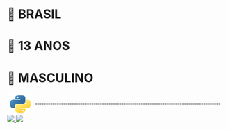 # 🔹 BRASIL 
# 🔹 13 ANOS
# 🔹 MASCULINO

<img align="center" alt="Rafa-Python" height="50" width="60" src="https://raw.githubusercontent.com/devicons/devicon/master/icons/python/python-original.svg">
▫▫▫▫▫▫▫▫▫▫▫▫▫▫▫▫▫▫▫▫▫▫▫▫▫▫▫▫▫▫▫▫▫▫▫▫▫▫▫▫▫▫▫▫▫▫▫▫▫▫▫▫▫▫▫▫▫▫▫▫▫▫▫▫▫▫▫▫▫▫▫▫▫▫▫▫▫▫▫▫▫▫▫▫▫▫

<div align="LEFT">
  <a href="https://github.com/EduardoHenriqueMarkevicz">
  <img height="150em" src="https://github-readme-stats.vercel.app/api?username=EduardoHenriqueMarkevicz&show_icons=true&theme=dracula&include_all_commits=true&count_private=true"/>
  <img height="130em" src="https://github-readme-stats.vercel.app/api/top-langs/?username=EduardoHenriqueMarkevicz&layout=compact&langs_count=7&theme=dracula"/>
